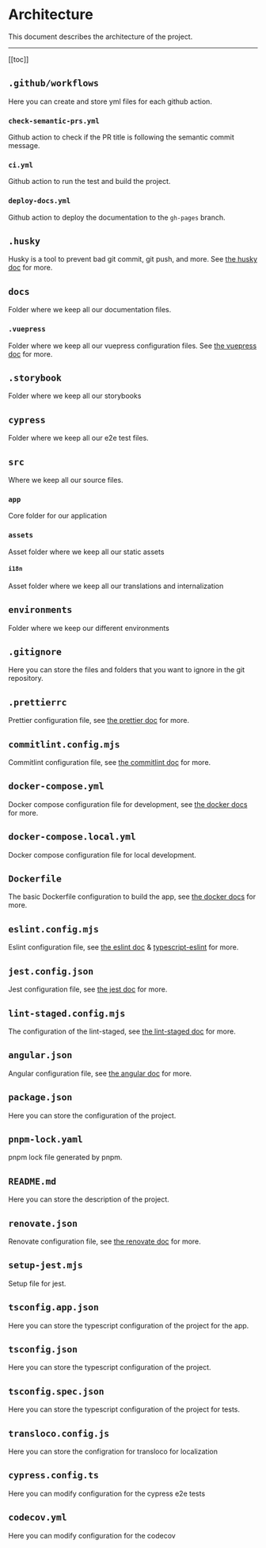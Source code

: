 # Architecture

This document describes the architecture of the project.

---

[[toc]]

## `.github/workflows`

Here you can create and store yml files for each github action.

### `check-semantic-prs.yml`

Github action to check if the PR title is following the semantic commit message.

### `ci.yml`

Github action to run the test and build the project.

### `deploy-docs.yml`

Github action to deploy the documentation to the `gh-pages` branch.

## `.husky`

Husky is a tool to prevent bad git commit, git push, and more. See [the husky doc](https://typicode.github.io/husky/) for more.

## `docs`

Folder where we keep all our documentation files.

### `.vuepress`

Folder where we keep all our vuepress configuration files. See [the vuepress doc](https://vuepress.vuejs.org/) for more.

## `.storybook`

Folder where we keep all our storybooks

## `cypress`

Folder where we keep all our e2e test files.

## `src`

Where we keep all our source files.

### `app`

Core folder for our application

### `assets`

Asset folder where we keep all our static assets

#### `i18n`

Asset folder where we keep all our translations and internalization

## `environments`

Folder where we keep our different environments

## `.gitignore`

Here you can store the files and folders that you want to ignore in the git repository.

## `.prettierrc`

Prettier configuration file, see [the prettier doc](https://prettier.io/) for more.

## `commitlint.config.mjs`

Commitlint configuration file, see [the commitlint doc](https://commitlint.js.org/) for more.

## `docker-compose.yml`

Docker compose configuration file for development, see [the docker docs](https://docs.docker.com/compose/compose-file/) for more.

## `docker-compose.local.yml`

Docker compose configuration file for local development.

## `Dockerfile`

The basic Dockerfile configuration to build the app, see [the docker docs](https://docs.docker.com/engine/reference/builder/) for more.

## `eslint.config.mjs`

Eslint configuration file, see [the eslint doc](https://eslint.org/) & [typescript-eslint](https://typescript-eslint.io/) for more.

## `jest.config.json`

Jest configuration file, see [the jest doc](https://jestjs.io/) for more.

## `lint-staged.config.mjs`

The configuration of the lint-staged, see [the lint-staged doc](https://github.com/lint-staged/lint-staged) for more.

## `angular.json`

Angular configuration file, see [the angular doc](https://angular.dev/) for more.

## `package.json`

Here you can store the configuration of the project.

## `pnpm-lock.yaml`

pnpm lock file generated by pnpm.

## `README.md`

Here you can store the description of the project.

## `renovate.json`

Renovate configuration file, see [the renovate doc](https://docs.renovatebot.com/) for more.

## `setup-jest.mjs`

Setup file for jest.

## `tsconfig.app.json`

Here you can store the typescript configuration of the project for the app.

## `tsconfig.json`

Here you can store the typescript configuration of the project.

## `tsconfig.spec.json`

Here you can store the typescript configuration of the project for tests.

## `transloco.config.js`

Here you can store the configration for transloco for localization

## `cypress.config.ts`

Here you can modify configuration for the cypress e2e tests

## `codecov.yml`

Here you can modify configuration for the codecov